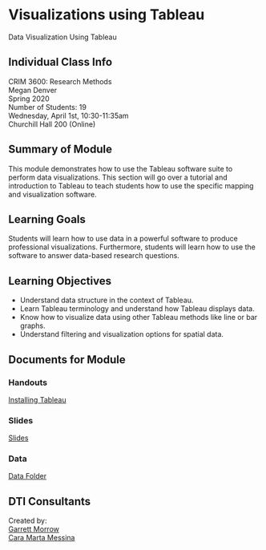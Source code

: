 # Visualizations using Tableau
Data Visualization Using Tableau

## Individual Class Info
CRIM 3600: Research Methods
<br>
Megan Denver
<br>
Spring 2020
<br>
Number of Students: 19
<br>
Wednesday, April 1st, 10:30-11:35am
<br>
Churchill Hall 200 (Online)
<br>

## Summary of Module
This module demonstrates how to use the Tableau software suite to perform data visualizations. This section will go over a tutorial and introduction to Tableau to teach students how to use the specific mapping and visualization software.


## Learning Goals
Students will learn how to use data in a powerful software to produce professional visualizations. Furthermore, students will learn how to use the software to answer data-based research questions.

## Learning Objectives
- Understand data structure in the context of Tableau.<br>
- Learn Tableau terminology and understand how Tableau displays data.<br>
- Know how to visualize data using other Tableau methods like line or bar graphs.<br>
- Understand filtering and visualization options for spatial data.<br>

## Documents for Module

### Handouts

[Installing Tableau]()

### Slides
[Slides]()

### Data
[Data Folder]()

## DTI Consultants
Created by:<br>
[Garrett Morrow](morrow.g@husky.neu.edu)<br>
[Cara Marta Messina](messina.c@husky.neu.edu)

